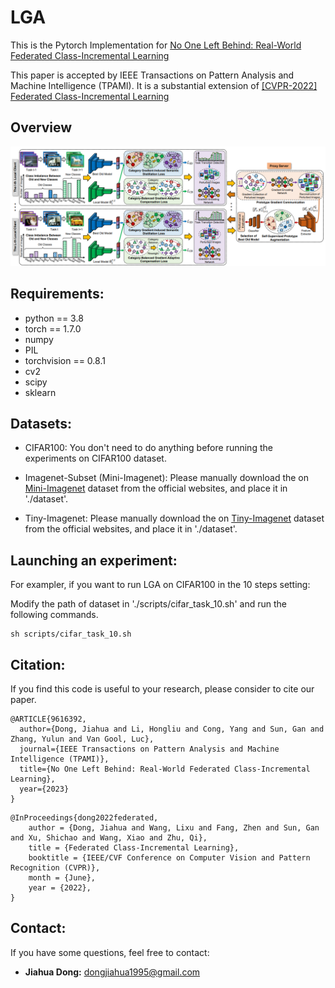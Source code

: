 # LGA

This is the Pytorch Implementation for [No One Left Behind: Real-World Federated Class-Incremental Learning](https://arxiv.org/abs/2302.00903)

This paper is accepted by IEEE Transactions on Pattern Analysis and Machine Intelligence (TPAMI). It is a substantial extension of [[CVPR-2022] Federated Class-Incremental Learning](https://openaccess.thecvf.com/content/CVPR2022/html/Dong_Federated_Class-Incremental_Learning_CVPR_2022_paper.html)


## Overview
![image](https://github.com/JiahuaDong/LGA/blob/main/data/overview.png)

## Requirements:
* python == 3.8
* torch == 1.7.0
* numpy
* PIL
* torchvision == 0.8.1
* cv2
* scipy
* sklearn

## Datasets:
* CIFAR100: You don't need to do anything before running the experiments on CIFAR100 dataset.

* Imagenet-Subset (Mini-Imagenet): Please manually download the on [Mini-Imagenet](https://github.com/yaoyao-liu/mini-imagenet-tools) dataset from the official websites, and place it in './dataset'.

* Tiny-Imagenet: Please manually download the on [Tiny-Imagenet](https://github.com/seshuad/IMagenet) dataset from the official websites, and place it in './dataset'.
## Launching an experiment:

For exampler, if you want to run LGA on CIFAR100 in the 10 steps setting:

Modify the path of dataset in './scripts/cifar_task_10.sh' and run the following commands.

    sh scripts/cifar_task_10.sh
  
## Citation:

If you find this code is useful to your research, please consider to cite our paper.

```
@ARTICLE{9616392,
  author={Dong, Jiahua and Li, Hongliu and Cong, Yang and Sun, Gan and Zhang, Yulun and Van Gool, Luc},
  journal={IEEE Transactions on Pattern Analysis and Machine Intelligence (TPAMI)}, 
  title={No One Left Behind: Real-World Federated Class-Incremental Learning}, 
  year={2023}
}
```

```
@InProceedings{dong2022federated,
    author = {Dong, Jiahua and Wang, Lixu and Fang, Zhen and Sun, Gan and Xu, Shichao and Wang, Xiao and Zhu, Qi},
    title = {Federated Class-Incremental Learning},
    booktitle = {IEEE/CVF Conference on Computer Vision and Pattern Recognition (CVPR)},
    month = {June},
    year = {2022},
}
```

## Contact:
If you have some questions, feel free to contact:
* **Jiahua Dong:** dongjiahua1995@gmail.com
